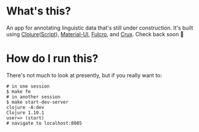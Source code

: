 # What's this?

An app for annotating linguistic data that's still under construction. It's built using [Clojure](https://clojure.org/)([Script](https://clojurescript.org/)), [Material-UI](https://material-ui.com/), [Fulcro](https://fulcro.fulcrologic.com/), and [Crux](https://opencrux.com/main/index.html). Check back soon 🚧

# How do I run this? 
There's not much to look at presently, but if you really want to:

```
# in one session
$ make fe 
# in another session
$ make start-dev-server
clojure -A:dev
Clojure 1.10.1
user=> (start)
# navigate to localhost:8085
```
